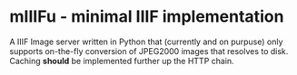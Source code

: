 # mIIIFu - minimal IIIF implementation

A IIIF Image server written in Python that (currently and on purpuse) only supports on-the-fly conversion of JPEG2000 images that resolves to disk. Caching **should** be implemented further up the HTTP chain.
